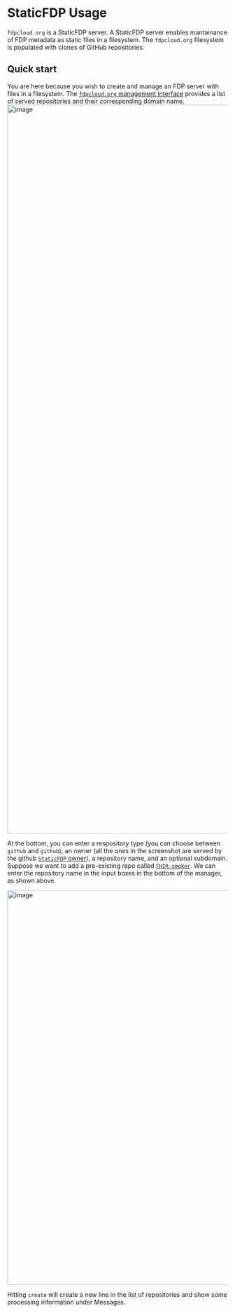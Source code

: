 # StaticFDP Usage

`fdpcloud.org` is a StaticFDP server.
A StaticFDP server enables mantainance of FDP metadata as static files in a filesystem.
The `fdpcloud.org` filesystem is populated with clones of GitHub repositories.

## Quick start

You are here because you wish to create and manage an FDP server with files in a filesystem.
The [`fdpcloud.org` management interface](https://fdpcloud.org/MANAGE/ui/Manager.html) provides a list of served repositories and their corresponding domain name.
<img width="1663" alt="image" src="https://github.com/user-attachments/assets/268c6713-9ab4-4b78-92e2-92e3152dcc59">

At the bottom, you can enter a respository type (you can choose between `github` and `github`), an owner (all the ones in the screenshot are served by the github [`StaticFDP` owner](https://github.com/StaticFDP/)), a repository name, and an optional subdomain.
Suppose we want to add a pre-existing repo called [`FHIR-smoker`](https://github.com/StaticFDP/FHIR-smoker).
We can enter the repository name in the input boxes in the bottom of the manager, as shown above.

<img width="900" alt="image" src="https://github.com/user-attachments/assets/8bac64b6-bf91-4cd5-9cdd-9d946b17ace9">

Hitting `create` will create a new line in the list of repositories and show some processing information under Messages.

